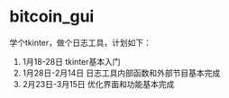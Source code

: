 # bitcoin_gui
学个tkinter，做个日志工具，计划如下：
1. 1月18-28日 tkinter基本入门
2. 1月28日-2月14日 日志工具内部函数和外部节目基本完成
3. 2月23日-3月15日 优化界面和功能基本完成

